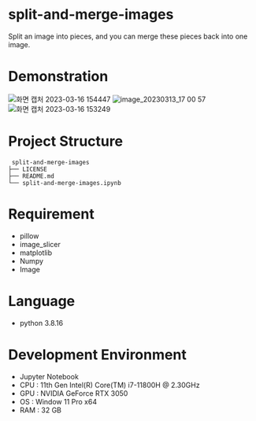 # split-and-merge-images
 Split an image into pieces, and you can merge these pieces back into one image.
 
# Demonstration
![화면 캡처 2023-03-16 154447](https://user-images.githubusercontent.com/93585651/225536419-bccfe84e-fd8b-463b-a462-e9b30ca05b3c.png)
![image_20230313_17 00 57](https://user-images.githubusercontent.com/93585651/225534077-5f67c6df-0f7a-4f89-aedc-fbd73349050e.png)
![화면 캡처 2023-03-16 153249](https://user-images.githubusercontent.com/93585651/225534128-ed4d6473-7989-4472-bddd-3b57922cfa38.png)
 
# Project Structure
```
 split-and-merge-images
├── LICENSE
├── README.md
└── split-and-merge-images.ipynb
```
 
# Requirement
- pillow
- image_slicer
- matplotlib
- Numpy
- Image
 
# Language
- python 3.8.16

# Development Environment
- Jupyter Notebook
- CPU : 11th Gen Intel(R) Core(TM) i7-11800H @ 2.30GHz
- GPU : NVIDIA GeForce RTX 3050
- OS : Window 11 Pro x64
- RAM : 32 GB
